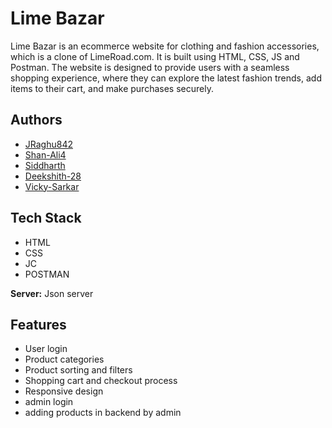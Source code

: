 
# Lime Bazar

Lime Bazar is an ecommerce website for clothing and fashion accessories, which is a clone of LimeRoad.com. It is built using HTML, CSS, JS and Postman. The website is designed to provide users with a seamless shopping experience, where they can explore the latest fashion trends, add items to their cart, and make purchases securely.


## Authors

- [JRaghu842](https://www.github.com/JRaghu842)
- [Shan-Ali4](https://www.github.com/Shan-Ali4)
- [Siddharth](https://www.github.com/853204)
- [Deekshith-28](https://www.github.com/Deekshith-28)
- [Vicky-Sarkar](https://www.github.com/Vicky-Sarkar)


## Tech Stack

- HTML
- CSS
- JC
- POSTMAN

**Server:** Json server


## Features

- User login
- Product categories 
- Product sorting and filters
- Shopping cart and checkout process
- Responsive design
- admin login
- adding products in backend by admin



